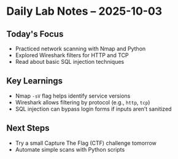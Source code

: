 # Daily Lab Notes – 2025-10-03

## Today's Focus
- Practiced network scanning with Nmap and Python
- Explored Wireshark filters for HTTP and TCP
- Read about basic SQL injection techniques

## Key Learnings
- Nmap `-sV` flag helps identify service versions
- Wireshark allows filtering by protocol (e.g., `http`, `tcp`)
- SQL injection can bypass login forms if inputs aren’t sanitized

## Next Steps
- Try a small Capture The Flag (CTF) challenge tomorrow
- Automate simple scans with Python scripts
